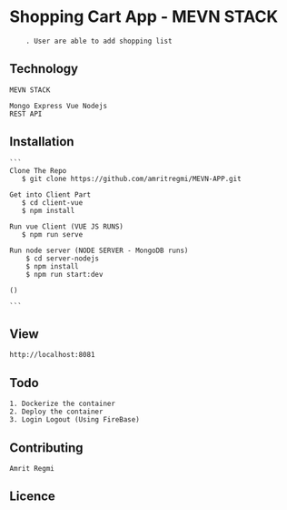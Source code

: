 # Shopping Cart App - MEVN STACK

```
    . User are able to add shopping list
```

## Technology

```
MEVN STACK 

Mongo Express Vue Nodejs
REST API

```

## Installation

    ```
    Clone The Repo
       $ git clone https://github.com/amritregmi/MEVN-APP.git

    Get into Client Part
       $ cd client-vue
       $ npm install

    Run vue Client (VUE JS RUNS)
       $ npm run serve
    
    Run node server (NODE SERVER - MongoDB runs)
        $ cd server-nodejs
        $ npm install
        $ npm run start:dev
    
    ()

    ```

## View

```
http://localhost:8081

```
## Todo 
```
1. Dockerize the container 
2. Deploy the container 
3. Login Logout (Using FireBase)

```

## Contributing

    Amrit Regmi

## Licence
